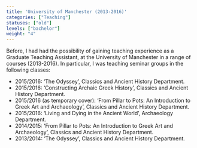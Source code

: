 ```yaml
---
title: 'University of Manchester (2013-2016)'
categories: ["Teaching"]
statuses: ["old"]
levels: ["bachelor"]
weight: "4"
---
```


Before, I had had the possibility of gaining teaching experience as a Graduate Teaching Assistant, at the University of Manchester in a range of courses (2013-2016). In particular, I was teaching seminar groups in the following classes:
 
* 2015/2016: ‘The Odyssey’, Classics and Ancient History Department. 
* 2015/2016: ‘Constructing Archaic Greek History’, Classics and Ancient History Department. 
* 2015/2016 (as temporary cover): ‘From Pillar to Pots: An Introduction to Greek Art and Archaeology’, Classics and Ancient History Department.
* 2015/2016: ‘Living and Dying in the Ancient World’, Archaeology Department.
* 2014/2015: ‘From Pillar to Pots: An Introduction to Greek Art and Archaeology’, Classics and Ancient History Department.
* 2013/2014: ‘The Odyssey’, Classics and Ancient History Department.